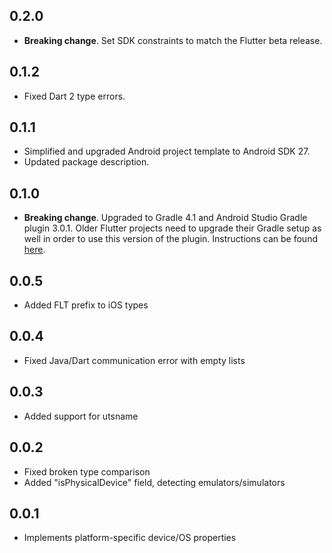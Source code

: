 ## 0.2.0

* **Breaking change**. Set SDK constraints to match the Flutter beta release.

## 0.1.2

* Fixed Dart 2 type errors.

## 0.1.1

* Simplified and upgraded Android project template to Android SDK 27.
* Updated package description.

## 0.1.0

* **Breaking change**. Upgraded to Gradle 4.1 and Android Studio Gradle plugin
  3.0.1. Older Flutter projects need to upgrade their Gradle setup as well in
  order to use this version of the plugin. Instructions can be found
  [here](https://github.com/flutter/flutter/wiki/Updating-Flutter-projects-to-Gradle-4.1-and-Android-Studio-Gradle-plugin-3.0.1).

## 0.0.5

* Added FLT prefix to iOS types

## 0.0.4

* Fixed Java/Dart communication error with empty lists

## 0.0.3

* Added support for utsname

## 0.0.2

* Fixed broken type comparison
* Added "isPhysicalDevice" field, detecting emulators/simulators

## 0.0.1

* Implements platform-specific device/OS properties
